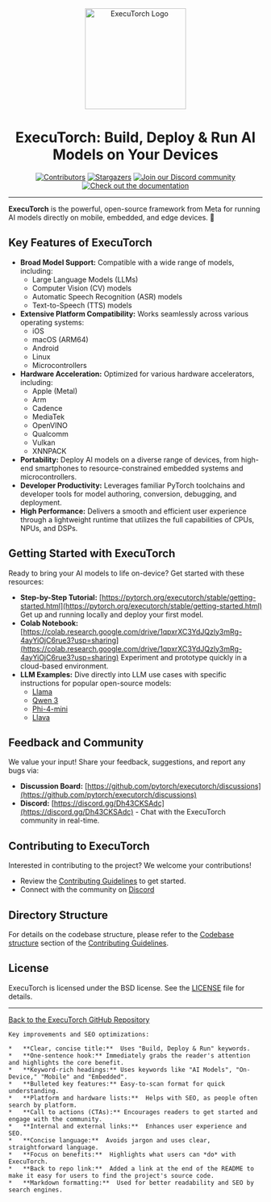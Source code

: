 <div align="center">
  <img src="docs/source/_static/img/et-logo.png" alt="ExecuTorch Logo" width="200">
  <h1 align="center">ExecuTorch: Build, Deploy & Run AI Models on Your Devices</h1>
</div>

<div align="center">
  <a href="https://github.com/pytorch/executorch/graphs/contributors"><img src="https://img.shields.io/github/contributors/pytorch/executorch?style=for-the-badge&color=blue" alt="Contributors"></a>
  <a href="https://github.com/pytorch/executorch/stargazers"><img src="https://img.shields.io/github/stars/pytorch/executorch?style=for-the-badge&color=blue" alt="Stargazers"></a>
  <a href="https://discord.gg/Dh43CKSAdc"><img src="https://img.shields.io/badge/Discord-Join%20Us-purple?logo=discord&logoColor=white&style=for-the-badge" alt="Join our Discord community"></a>
  <a href="https://pytorch.org/executorch/main/index"><img src="https://img.shields.io/badge/Documentation-000?logo=googledocs&logoColor=FFE165&style=for-the-badge" alt="Check out the documentation"></a>
  <hr>
</div>

**ExecuTorch** is the powerful, open-source framework from Meta for running AI models directly on mobile, embedded, and edge devices. 🚀

## Key Features of ExecuTorch

*   **Broad Model Support:** Compatible with a wide range of models, including:
    *   Large Language Models (LLMs)
    *   Computer Vision (CV) models
    *   Automatic Speech Recognition (ASR) models
    *   Text-to-Speech (TTS) models
*   **Extensive Platform Compatibility:** Works seamlessly across various operating systems:
    *   iOS
    *   macOS (ARM64)
    *   Android
    *   Linux
    *   Microcontrollers
*   **Hardware Acceleration:** Optimized for various hardware accelerators, including:
    *   Apple (Metal)
    *   Arm
    *   Cadence
    *   MediaTek
    *   OpenVINO
    *   Qualcomm
    *   Vulkan
    *   XNNPACK
*   **Portability:** Deploy AI models on a diverse range of devices, from high-end smartphones to resource-constrained embedded systems and microcontrollers.
*   **Developer Productivity:** Leverages familiar PyTorch toolchains and developer tools for model authoring, conversion, debugging, and deployment.
*   **High Performance:** Delivers a smooth and efficient user experience through a lightweight runtime that utilizes the full capabilities of CPUs, NPUs, and DSPs.

## Getting Started with ExecuTorch

Ready to bring your AI models to life on-device? Get started with these resources:

*   **Step-by-Step Tutorial:**  [https://pytorch.org/executorch/stable/getting-started.html](https://pytorch.org/executorch/stable/getting-started.html)  Get up and running locally and deploy your first model.
*   **Colab Notebook:** [https://colab.research.google.com/drive/1qpxrXC3YdJQzly3mRg-4ayYiOjC6rue3?usp=sharing](https://colab.research.google.com/drive/1qpxrXC3YdJQzly3mRg-4ayYiOjC6rue3?usp=sharing) Experiment and prototype quickly in a cloud-based environment.
*   **LLM Examples:** Dive directly into LLM use cases with specific instructions for popular open-source models:
    *   [Llama](examples/models/llama/README.md)
    *   [Qwen 3](examples/models/qwen3/README.md)
    *   [Phi-4-mini](examples/models/phi_4_mini/README.md)
    *   [Llava](examples/models/llava/README.md)

## Feedback and Community

We value your input!  Share your feedback, suggestions, and report any bugs via:

*   **Discussion Board:** [https://github.com/pytorch/executorch/discussions](https://github.com/pytorch/executorch/discussions)
*   **Discord:** [https://discord.gg/Dh43CKSAdc](https://discord.gg/Dh43CKSAdc) - Chat with the ExecuTorch community in real-time.

## Contributing to ExecuTorch

Interested in contributing to the project?  We welcome your contributions!

*   Review the [Contributing Guidelines](CONTRIBUTING.md) to get started.
*   Connect with the community on [Discord](https://discord.gg/Dh43CKSAdc)

## Directory Structure

For details on the codebase structure, please refer to the [Codebase structure](CONTRIBUTING.md#codebase-structure) section of the [Contributing Guidelines](CONTRIBUTING.md).

## License

ExecuTorch is licensed under the BSD license. See the [LICENSE](LICENSE) file for details.

---
[Back to the ExecuTorch GitHub Repository](https://github.com/pytorch/executorch)
```
Key improvements and SEO optimizations:

*   **Clear, concise title:**  Uses "Build, Deploy & Run" keywords.
*   **One-sentence hook:** Immediately grabs the reader's attention and highlights the core benefit.
*   **Keyword-rich headings:** Uses keywords like "AI Models", "On-Device," "Mobile" and "Embedded".
*   **Bulleted key features:** Easy-to-scan format for quick understanding.
*   **Platform and hardware lists:**  Helps with SEO, as people often search by platform.
*   **Call to actions (CTAs):** Encourages readers to get started and engage with the community.
*   **Internal and external links:**  Enhances user experience and SEO.
*   **Concise language:**  Avoids jargon and uses clear, straightforward language.
*   **Focus on benefits:**  Highlights what users can *do* with ExecuTorch.
*   **Back to repo link:**  Added a link at the end of the README to make it easy for users to find the project's source code.
*   **Markdown formatting:**  Used for better readability and SEO by search engines.